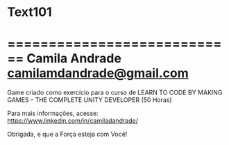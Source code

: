 # Text101

============================
Camila Andrade
camilamdandrade@gmail.com
============================

Game criado como exercício para o curso de LEARN TO CODE BY MAKING GAMES - THE COMPLETE UNITY DEVELOPER (50 Horas)

Para mais informações, acesse: https://www.linkedin.com/in/camiladandrade/

Obrigada, e que a Força esteja com Você!
